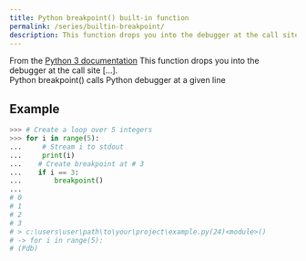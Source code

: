 ```yaml
---
title: Python breakpoint() built-in function
permalink: /series/builtin-breakpoint/
description: This function drops you into the debugger at the call site. Specifically, it calls sys.breakpointhook(), passing args and kws straight through. By default, sys.breakpointhook() calls pdb.set_trace() expecting no arguments. In this case, it is purely a convenience function so you don’t have to explicitly import pdb or type as much code to enter the debugger. However, sys.breakpointhook() can be set to some other function and breakpoint() will automatically call that, allowing you to drop into the debugger of choice.
---
```



<base-disclaimer>
  <base-disclaimer-title>
    From the <a target="_blank" href="https://docs.python.org/3/library/functions.html#breakpoint">Python 3 documentation</a>
  </base-disclaimer-title>
  <base-disclaimer-content>
    This function drops you into the debugger at the call site [...].
    <br/>
    Python breakpoint() calls Python debugger at a given line 
  </base-disclaimer-content>
</base-disclaimer>

## Example

```python
>>> # Create a loop over 5 integers
>>> for i in range(5):
...     # Stream i to stdout
...     print(i)
...    # Create breakpoint at # 3
...    if i == 3:
...        breakpoint()
...
# 0
# 1
# 2
# 3
# > c:\users\user\path\to\your\project\example.py(24)<module>()
# -> for i in range(5):
# (Pdb)
```
